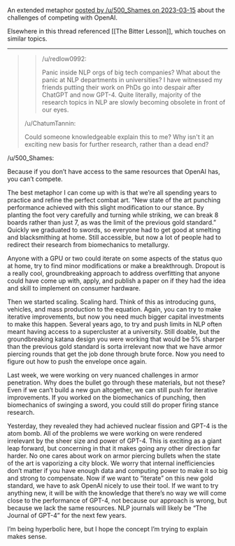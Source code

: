 An extended metaphor [posted by /u/500_Shames on 2023-03-15](https://old.reddit.com/r/MachineLearning/comments/11rizyb/d_anyone_else_witnessing_a_panic_inside_nlp_orgs/jcai361/) about the challenges of competing with OpenAI.

Elsewhere in this thread referenced [[The Bitter Lesson]], which touches on similar topics.

---

>> /u/redlow0992:
>>
>> Panic inside NLP orgs of big tech companies? What about the panic at NLP departments in universities? I have witnessed my friends putting their work on PhDs go into despair after ChatGPT and now GPT-4. Quite literally, majority of the research topics in NLP are slowly becoming obsolete in front of our eyes.
>
> /u/ChatumTannin:
>
> Could someone knowledgeable explain this to me? Why isn't it an exciting new basis for further research, rather than a dead end?

/u/500_Shames:

Because if you don’t have access to the same resources that OpenAI has, you can’t compete.

The best metaphor I can come up with is that we’re all spending years to practice and refine the perfect combat art. “New state of the art punching performance achieved with this slight modification to our stance. By planting the foot very carefully and turning while striking, we can break 8 boards rather than just 7, as was the limit of the previous gold standard.” Quickly we graduated to swords, so everyone had to get good at smelting and blacksmithing at home. Still accessible, but now a lot of people had to redirect their research from biomechanics to metallurgy.

Anyone with a GPU or two could iterate on some aspects of the status quo at home, try to find minor modifications or make a breakthrough. Dropout is a really cool, groundbreaking approach to address overfitting that anyone could have come up with, apply, and publish a paper on if they had the idea and skill to implement on consumer hardware.

Then we started scaling. Scaling hard. Think of this as introducing guns, vehicles, and mass production to the equation. Again, you can try to make iterative improvements, but now you need much bigger capital investments to make this happen. Several years ago, to try and push limits in NLP often meant having access to a supercluster at a university. Still doable, but the groundbreaking katana design you were working that would be 5% sharper than the previous gold standard is sorta irrelevant now that we have armor piercing rounds that get the job done through brute force. Now you need to figure out how to push the envelope once again.

Last week, we were working on very nuanced challenges in armor penetration. Why does the bullet go through these materials, but not these? Even if we can’t build a new gun altogether, we can still push for iterative improvements. If you worked on the biomechanics of punching, then biomechanics of swinging a sword, you could still do proper firing stance research.

Yesterday, they revealed they had achieved nuclear fission and GPT-4 is the atom bomb. All of the problems we were working on were rendered irrelevant by the sheer size and power of GPT-4. This is exciting as a giant leap forward, but concerning in that it makes going any other direction far harder. No one cares about work on armor piercing bullets when the state of the art is vaporizing a city block. We worry that internal inefficiencies don’t matter if you have enough data and computing power to make it so big and strong to compensate. Now if we want to “iterate” on this new gold standard, we have to ask OpenAI nicely to use their tool. If we want to try anything new, it will be with the knowledge that there’s no way we will come close to the performance of GPT-4, not because our approach is wrong, but because we lack the same resources. NLP journals will likely be “The Journal of GPT-4” for the next few years.

I’m being hyperbolic here, but I hope the concept I’m trying to explain makes sense.
